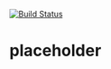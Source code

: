 [![Build Status](https://travis-ci.com/neverhaveiever-io/neverhaveiever-io.flutter.svg?branch=master)](https://travis-ci.com/neverhaveiever-io/neverhaveiever-io.flutter)

# placeholder